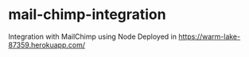 # mail-chimp-integration
Integration with MailChimp using Node
Deployed in https://warm-lake-87359.herokuapp.com/
